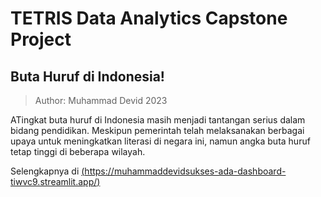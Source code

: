 # TETRIS Data Analytics Capstone Project
## Buta Huruf di Indonesia!
> Author: Muhammad Devid 2023

ATingkat buta huruf di Indonesia masih menjadi tantangan serius dalam bidang pendidikan. Meskipun pemerintah telah melaksanakan berbagai upaya untuk meningkatkan literasi di negara ini, namun angka buta huruf tetap tinggi di beberapa wilayah.

Selengkapnya di [(https://muhammaddevidsukses-ada-dashboard-tiwvc9.streamlit.app/)](https://muhammaddevidsukses-ada-dashboard-tiwvc9.streamlit.app/)
